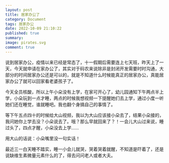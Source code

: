 ```yaml
---
layout: post
title: 居家办公了
category: Document
tags: 居家办公
date: 2022-10-09 21:10:22
published: true
summary: 
image: pirates.svg
comment: true
---
```


说到居家办公，疫情以来已经是常态了，十一假期后需要连上七天班，昨天上了一天，今天就申请在家办公了，其实对于码农来说除非是封闭开发需要时时沟通，大部分的时间居家办公还是可以的，就是不知道什么时候能真正的居家办公，真能居家办公了就可以回家看老婆孩子了。

今天全员核酸，所以上午小朵没有上学，在家可开心了，幼儿园通知下午两点半上学，小朵玩到一点才睡，两点的时候我想视频一下提醒她们去上学，通过小度一听她们还在睡觉，谁就睡吧。我也翻个身搞自己的事情了。

等下午五点四十的时候给大山视频，我以为大山应该接小朵去了，结果小朵接的，我问她你上学去没？小朵说去了。哦？那么早就回来了？！一会儿大山过来说，睡过头了，四点才醒，小朵没去上学……

用大山的话说：小朵嘴里没一句实话！

最近三一白天睡不踏实，睡一小会儿就哭，哭着哭着就醒，不知道是吓着了，还是说缺维生素微量元素什么的了，得去问问老人或者大夫。
